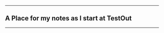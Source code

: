 ------------------------------------------------------------------------------------------
## A Place for my notes as I start at TestOut


------------------------------------------------------------------------------------------